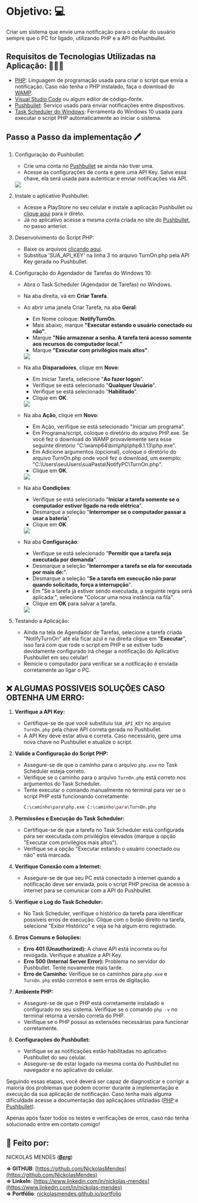 
# Objetivo: 💻 

Criar um sistema que envie uma notificação para o celular do usuário sempre que o PC for ligado, utilizando PHP e a API do Pushbullet.


## Requisitos de Tecnologias Utilizadas na Aplicação: 👨🏻‍💻

- [PHP](https://www.php.net/docs.php): Linguagem de programação usada para criar o script que envia a notificação. Caso não tenha o PHP instalado, faça o download do [WAMP](https://wampserver.aviatechno.net/index.php?affiche=install&lang=en).
- [Visual Studio Code](https://code.visualstudio.com/download) ou algum editor de código-fonte.
- [Pushbullet](https://www.pushbullet.com): Serviço usado para enviar notificações entre dispositivos.
- [Task Scheduler do Windows](https://learn.microsoft.com/en-us/windows-server/administration/windows-commands/tasklist): Ferramenta do Windows 10 usada para executar o script PHP automaticamente ao iniciar o sistema.


## Passo a Passo da implementação 🖊

1. Configuração do Pushbullet:

    - Crie uma conta no [Pushbullet](https://www.pushbullet.com) se ainda não tiver uma.
    - Acesse as configurações de conta e gere uma API Key. Salve essa chave, ela será usada para autenticar e enviar notificações via API.
    
    <img src="/img/token/CreateAcessToken.jpg" />


4. Instale o aplicativo Pushbullet:

    - Acesse a PlayStore no seu celular e instale a aplicação Pushbullet ou [clique aqui](https://play.google.com/store/apps/details?id=com.pushbullet.android&hl=pt_BR&pli=1) para ir direto.
    - Já no aplicativo acesse a mesma conta criada no site do [Pushbullet](https://www.pushbullet.com), no passo anterior.


5. Desenvolvimento do Script PHP:

    - Baixe os arquivos [clicando aqui](https://github.com/NickolasMendes/NotifyPC/archive/refs/heads/main.zip).
    - Substitua 'SUA_API_KEY' na linha 3 no arquivo TurnOn.php pela API Key gerada no Pushbullet.


6. Configuração do Agendador de Tarefas do Windows 10:

    - Abra o Task Scheduler (Agendador de Tarefas) no Windows.
    - Na aba direita, vá em **Criar Tarefa**.
    - Ao abrir uma janela Criar Tarefa, na aba **Geral**: 
        - Em Nome coloque: **NotifyTurnOn**.
        - Mais abaixo, marque **"Executar estando o usuário conectado ou não"**.
        - Marque **"Não armazenar a senha. A tarefa terá acesso somente aos recursos do computador local."**
        - Marque **"Executar com privilégios mais altos"**.

        <img src="/img/config/abaGeral.jpg" />


    - Na aba **Disparadores**, clique em **Novo**:
        - Em Iniciar Tarefa, selecione "**Ao fazer logon**".
        - Verifique se está selecionado "**Qualquer Usuário**".
        - Verifique se está selecionado "**Habilitado**".
        - Clique em **OK**.

        <img src="/img/config/abaDisparador.jpg" />


    - Na aba **Ação**, clique em **Novo**:
        - Em Ação, verifique se está selecionado "Iniciar um programa".
        - Em Programa/script, coloque o diretório do arquivo PHP.exe. Se você fez o download do WAMP provavlemente sera esse seguinte diretório "C:\wamp64\bin\php\php8.1.13\php.exe".
        - Em Adicione argumentos (opcional), coloque o diretório do arquivo TurnOn.php onde você fez o download, um exemplo: "C:\Users\seuUsers\suaPasta\NotifyPC\TurnOn.php".
        - Clique em **OK**.

        <img src="/img/config/abaAcoes.jpg" />


    - Na aba **Condições**:
        - Verifique se está selecionado "**Iniciar a tarefa somente se o computador estiver ligado na rede elétrica**".
        - Desmarque a seleção "**Interromper se o computador passar a usar a bateria**".
        - Clique em **OK**.

        <img src="/img/config/abaCondicoes.jpg" />


    - Na aba **Configuração**:
        - Verifique se está selecionado "**Permitir que a tarefa seja executada por demanda**".
        - Desmarque a seleção "**Interromper a tarefa se ela for executada por mais de:**".
        - Desmarque a seleção "**Se a tarefa em execução não parar quando solicitado, força a interrupção**".
        - Em "Se a tarefa já estiver sendo executada, a seguinte regra será aplicada:", selecione "Colocar uma nova instância na fila".
        - Clique em **OK** para salvar a tarefa.

        <img src="/img/config/abaConfiguracoes.jpg" />

7. Testando a Aplicação:

    - Ainda na tela de Agendador de Tarefas, selecione a tarefa criada "NotifyTurnOn" até ela ficar azul e na direita clique em "**Executar**", isso fará com que rode o script em PHP e se estiver tudo devidamente configurado irá chegar a notificação do Aplicativo Pushbullet em seu celular!
    - Reinicie o computador para verificar se a notificação é enviada corretamente ao ligar o PC.




## ❌ ALGUMAS POSSIVEIS SOLUÇÕES CASO OBTENHA UM ERRO: 

1. **Verifique a API Key:**
   - Certifique-se de que você substituiu `SUA_API_KEY` no arquivo `TurnOn.php` pela chave API correta gerada no Pushbullet.
   - A API Key deve estar ativa e correta. Caso necessário, gere uma nova chave no Pushbullet e atualize o script.

2. **Valide a Configuração do Script PHP:**
   - Assegure-se de que o caminho para o arquivo `php.exe` no Task Scheduler esteja correto.
   - Verifique se o caminho para o arquivo `TurnOn.php` está correto nos argumentos do Task Scheduler.
   - Tente executar o comando manualmente no terminal para ver se o script PHP está funcionando corretamente:
     ```sh
     C:\caminho\para\php.exe C:\caminho\para\TurnOn.php
     ```

3. **Permissões e Execução do Task Scheduler:**
   - Certifique-se de que a tarefa no Task Scheduler está configurada para ser executada com privilégios elevados (marque a opção "Executar com privilégios mais altos").
   - Verifique se a opção "Executar estando o usuário conectado ou não" está marcada.

4. **Verifique Conexão com a Internet:**
   - Assegure-se de que seu PC está conectado à internet quando a notificação deve ser enviada, pois o script PHP precisa de acesso à internet para se comunicar com a API do Pushbullet.

5. **Verifique o Log do Task Scheduler:**
   - No Task Scheduler, verifique o histórico da tarefa para identificar possíveis erros de execução. Clique com o botão direito na tarefa, selecione "Exibir Histórico" e veja se há algum erro registrado.

6. **Erros Comuns e Soluções:**
   - **Erro 401 (Unauthorized):** A chave API está incorreta ou foi revogada. Verifique e atualize a API Key.
   - **Erro 500 (Internal Server Error):** Problema no servidor do Pushbullet. Tente novamente mais tarde.
   - **Erro de Caminho:** Verifique se os caminhos para `php.exe` e `TurnOn.php` estão corretos e sem erros de digitação.

7. **Ambiente PHP:**
   - Assegure-se de que o PHP está corretamente instalado e configurado no seu sistema. Verifique se o comando `php -v` no terminal retorna a versão correta do PHP.
   - Verifique se o PHP possui as extensões necessárias para funcionar corretamente.

8. **Configurações do Pushbullet:**
   - Verifique se as notificações estão habilitadas no aplicativo Pushbullet do seu celular.
   - Assegure-se de estar logado na mesma conta do Pushbullet no navegador e no aplicativo do celular.

Seguindo essas etapas, você deverá ser capaz de diagnosticar e corrigir a maioria dos problemas que podem ocorrer durante a implementação e execução da sua aplicação de notificação. Caso tenha mais alguma dificuldade acesse a documentação das aplicaçãoes utilziadas ([PHP](https://www.php.net/docs.php) e [Pushbullet](https://www.pushbullet.com)).

Apenas após fazer todos os testes e verificações de erros, caso não tenha solucionado entre em contato comigo!



## 🚀  Feito por:  

NICKOLAS MENDES (***[Berg](https://www.instagram.com/nmcamiliss/)***)

**=> GITHUB**: [https://github.com/NickolasMendes](https://github.com/NickolasMendes) <br />
**=> LinkeIn**: [https://www.linkedin.com/in/nickolas-mendes](https://www.linkedin.com/in/nickolas-mendes) <br />
**=> Portfólio**: [nickolasmendes.github.io/portfolio](https://nickolasmendes.github.io/portfolio) <br />

